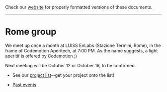 Check our [website](http://rustaceans.uk/) for
properly formatted versions of these documents.

---

# Rome group

We meet up once a month at LUISS EnLabs (Stazione Termini, Rome), in the frame of Codemotion Aperitech, at 7:00 PM. As the name suggests, a light aperitif is offered by Codemotion ;)

Next meeting will be October 12 or October 16, to be confirmed.

* See our [project list](Projects.md)--get your project onto the list!

* [Past events](past_events/index.md)
